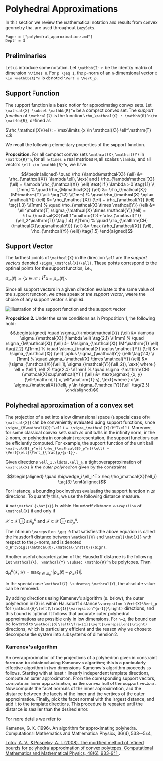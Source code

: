 # Polyhedral Approximations

In this section we review the mathematical notation and results from convex
geometry that are used throughout `LazySets`.

```@contents
Pages = ["polyhedral_approximations.md"]
Depth = 3
```

## Preliminaries

Let us introduce some notation.
Let ``\mathbb{I}_n`` be the identity matrix of dimension ``n\times n``.
For ``p \geq 1``, the ``p``-norm of an ``n``-dimensional vector
``x \in \mathbb{R}^n`` is denoted ``\Vert x \Vert_p``.

## Support Function

The support function is a basic notion for approximating convex sets.
Let ``\mathcal{X} \subset \mathbb{R}^n`` be a compact convex set.
The *support function* of ``\mathcal{X}`` is the function
``\rho_\mathcal{X} : \mathbb{R}^n\to \mathbb{R}``, defined as

$\rho_\mathcal{X}(\ell) := \max\limits_{x \in \mathcal{X}} \ell^\mathrm{T} x.$

We recall the following elementary properties of the support function.

**Proposition.** For all compact convex sets
``\mathcal{X}``, ``\mathcal{Y}`` in ``\mathbb{R}^n``, for all ``n\times n`` real
matrices ``M``, all scalars ``\lambda``, and all vectors
``\ell \in \mathbb{R}^n``, we have:

```math
\begin{aligned}
\quad \rho_{\lambda\mathcal{X}} (\ell) &= \rho_{\mathcal{X}} (\lambda \ell),
\text{ and } \rho_{\lambda\mathcal{X}} (\ell) = \lambda \rho_{\mathcal{X}} (\ell) \text{ if } \lambda > 0 \tag{1.1} \\[1mm]
%
\quad \rho_{M\mathcal{X}} (\ell) &= \rho_{\mathcal{X}} (M^\mathrm{T} \ell) \tag{1.2} \\[1mm]
%
\quad \rho_{\mathcal{X} \oplus \mathcal{Y}} (\ell) &= \rho_{\mathcal{X}} (\ell) + \rho_{\mathcal{Y}} (\ell) \tag{1.3} \\[1mm]
%
\quad \rho_{\mathcal{X} \times \mathcal{Y}} (\ell) &= \ell^\mathrm{T} \sigma_{\mathcal{X} \times \mathcal{Y}}(\ell) = \rho_{\mathcal{X}}(\ell_1^\mathrm{T}) + \rho_{\mathcal{Y}}(\ell_2^\mathrm{T}) \tag{1.4} \\[1mm]
%
\quad \rho_{\mathrm{CH}(\mathcal{X}\cup\mathcal{Y})} (\ell) &= \max (\rho_{\mathcal{X}} (\ell), \rho_{\mathcal{Y}} (\ell)) \tag{1.5}
\end{aligned}
```

## Support Vector

The farthest points of ``\mathcal{X}`` in the direction ``\ell`` are the
*support vectors* denoted ``\sigma_\mathcal{X}(\ell)``.
These points correspond to the optimal points for the support function, i.e.,

$\sigma_\mathcal{X}(\ell) := \{ x \in \mathcal{X} : \ell^\mathrm{T} x  = \rho_{\mathcal{X}}(\ell)  \}.$

Since all support vectors in a given direction evaluate to the same value of the
support function, we often speak of *the support vector*, where the choice of
any support vector is implied.

![Illustration of the support function and the support vector](../assets/sfun_svec.png)

**Proposition 2.** Under the same conditions
as in Proposition 1, the following hold:

```math
\begin{aligned}
\quad \sigma_{\lambda\mathcal{X}} (\ell) &= \lambda \sigma_{\mathcal{X}} (\lambda \ell) \tag{2.1} \\[1mm]
%
\quad \sigma_{M\mathcal{X}} (\ell) &= M\sigma_{\mathcal{X}} (M^\mathrm{T} \ell) \tag{2.2} \\[1mm]
%
\quad \sigma_{\mathcal{X} \oplus \mathcal{Y}} (\ell) &= \sigma_{\mathcal{X}} (\ell) \oplus \sigma_{\mathcal{Y}} (\ell) \tag{2.3} \\[1mm]
%
\quad \sigma_{\mathcal{X} \times \mathcal{Y}} (\ell) &= (\sigma_{\mathcal{X}}(\ell_1), \sigma_{\mathcal{Y}}(\ell_2)), \text{ where } \ell = (\ell_1, \ell_2) \tag{2.4} \\[1mm]
%
\quad \sigma_{\mathrm{CH}(\mathcal{X}\cup\mathcal{Y})} (\ell) &=
\text{argmax}_{x, y} (\ell^\mathrm{T} x, \ell^\mathrm{T} y),
\text{ where } x \in \sigma_{\mathcal{X}}(\ell), y \in \sigma_{\mathcal{Y}}(\ell) \tag{2.5}
\end{aligned}
```

## Polyhedral approximation of a convex set

The projection of a set into a low dimensional space (a special case of
``M \mathcal{X}``) can be conveniently evaluated using support functions, since
``\sigma_{M\mathcal{X}}(\ell) = \sigma_\mathcal{X}(M^T\ell)``.
Moreover, for some classical convex sets such as unit balls in the infinity
norm, in the ``2``-norm, or polyhedra in constraint representation, the support
functions can be efficiently computed.
For example, the support function of the unit ball ``\mathcal{B}_p^n`` is
``\rho_{\mathcal{B}_p^n}(\ell) = \Vert{\ell}\Vert_{\frac{p}{p-1}}.``

Given directions ``\ell_1,\ldots,\ell_m``, a tight overapproximation of
``\mathcal{X}`` is the *outer polyhedron* given by the constraints

```math
\begin{aligned}
\quad \bigwedge_i \ell_i^T x \leq \rho_\mathcal{X}(\ell_i) \tag{3}
\end{aligned}
```

For instance, a bounding box involves evaluating the support function in ``2n``
directions.
To quantify this, we use the following distance measure.

A set ``\mathcal{\hat{X}}`` is within Hausdorff distance ``\varepsilon`` of
``\mathcal{X}`` if and only if

$\mathcal{\hat{X}} \subseteq \mathcal{X} \oplus \varepsilon\mathcal{B}_p^n
\text{ and } \mathcal{X} \subseteq \mathcal{\hat{X}} \oplus
\varepsilon\mathcal{B}_p^n.$

The infimum ``\varepsilon \geq 0`` that satisfies the above equation is called
the Hausdorff distance between ``\mathcal{X}`` and ``\mathcal{\hat{X}}`` with
respect to the ``p``-norm, and is denoted
``d_H^p\bigl(\mathcal{X},\mathcal{\hat{X}}\bigr)``.

Another useful characterization of the Hausdorff distance is the following.
Let ``\mathcal{X}, \mathcal{Y} \subset \mathbb{R}^n`` be polytopes.
Then

$d^p_H(\mathcal{X}, \mathcal{Y}) = \max_{\ell \in \mathcal{B}_p^n}
\left|\rho_{\mathcal{Y}}(\ell) - \rho_{\mathcal{X}}(\ell)\right|.$

In the special case ``\mathcal{X} \subseteq \mathcal{Y}``, the absolute value
can be removed.

By adding directions using Kamenev's algorithm (s. below), the outer polyhedron
in (3) is within Hausdorff distance ``\varepsilon \Vert{X}\Vert_p`` for
``\mathcal{O}\left(\frac{1}{\varepsilon^{n-1}}\right)`` directions, and this
bound is optimal.
It follows that accurate outer polyhedral approximations are possible only in
low dimensions.
For ``n=2``, the bound can be lowered to
``\mathcal{O}\left(\frac{1}{\sqrt{\varepsilon}}\right)`` directions, which is
particularly efficient and the reason why we chose to decompose the system into
subsystems of dimension 2.

### Kamenev's algorithm

An overapproximation of the projections of a polyhedron given in constraint form
can be obtained using Kamenev's algorithm; this is a particularly effective
algorithm in two dimensions.
Kamenev's algorithm proceeds as follows.
Starting with at least ``n`` linearly independent template directions, compute
an outer approximation.
From the corresponding support vectors, compute an inner approximation, as the
convex hull of the support vectors.
Now compute the facet normals of the inner approximation, and the distance
between the facets of the inner and the vertices of the outer approximation.
Finally, pick the facet normal with the largest distance, and add it to the
template directions.
This procedure is repeated until the distance is smaller than the desired error.

For more details we refer to

Kamenev, G. K. (1996). An algorithm for approximating polyhedra. Computational
Mathematics and Mathematical Physics, 36(4), 533--544,

[Lotov, A. V., & Pospelov, A. I. (2008). The modified method of refined bounds
for polyhedral approximation of convex polytopes. Computational Mathematics and
Mathematical Physics, 48(6), 933-941
](https://link.springer.com/article/10.1134/S0965542508060055).
